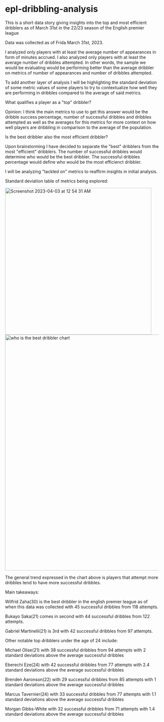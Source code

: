 # epl-dribbling-analysis
This is a short data story giving insights into the top and most efficient dribblers as of March 31st in the 22/23 season of the English premier league

Data was collected as of Frida March 31st, 2023.

I analyzed only players with at least the average number of appearances in form of minutes accrued.
I also analyzed only players with at least the average number of dribbles attempted.
In other words, the sample we would be evaluating would be performing better than the average dribbler on metrics of number of appearances and number of dribbles attempted.

To add another layer of analysis I will be highlighting the standard deviation of some metric values of some players to try to contextualize how well they are performing in dribbles compared to the average of said metrics.


What qualifies a player as a "top" dribbler?

Opinion: I think the main metrics to use to get this answer would be the dribble success percentage, number of successful dribbles and dribbles attempted as well as the averages for this metrics for more context on how well players are dribbling in comparison to the average of the population.

Is the best dribbler also the most efficient dribbler? 

Upon brainstorming I have decided to separate the "best" dribblers from the most "efficient" dribblers.
The number of successful dribbles would determine who would be the best dribbler.
The successful dribbles percentage would define who would be the most efficienct dribbler.

I will be analyzing "tackled on" metrics to reaffirm insights in initial analysis.

Standard deviation table of metrics being explored:

<img width="479" alt="Screenshot 2023-04-03 at 12 54 31 AM" src="https://user-images.githubusercontent.com/34937584/229415015-a7cc8dfc-af84-4070-abde-2647125dd07e.png">

<img width="770" alt="who is the best dribbler chart" src="https://user-images.githubusercontent.com/34937584/229654062-625297b9-9d78-477d-87af-64f02dc766ed.png">

The general trend expressed in the chart above is players that attempt more dribbles tend to have more successful dribbles.

Main takeaways:

Wilfrid Zaha(30) is the best dribbler in the english premier league as of when this data was collected with 45 successful dribbles from 118 attempts.

Bukayo Saka(21) comes in second with 44 successful dribbles from 122 attempts.

Gabriel Martinelli(21) is 3rd with 42 successful dribbles from 97 attempts.

Other notable top dribblers under the age of 24 include: 

Michael Olise(21) with 38 successful dribbles from 94 attempts with 2 standard deviations above the average successful dribbles

Eberechi Eze(24) with 42 successful dribbles from 77 attempts with 2.4 standard deviations above the average successful dribbles

Brenden Aaronson(22) with 29 successful dribbles from 85 attempts with 1 standard deviations above the average successful dribbles

Marcus Tavernier(24) with 33 successful dribbles from 77 attempts with 1.1 standard deviations above the average successful dribbles

Morgan Gibbs-White with 32 successful dribbles from 71 attempts with 1.4 standard deviations above the average successful dribbles


